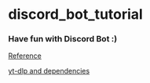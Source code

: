 # discord_bot_tutorial
### Have fun with Discord Bot :)

[Reference](https://hackmd.io/@gary940610/sprout2025hw2-discord_bot)

[yt-dlp and dependencies](https://drive.google.com/drive/folders/1niJ6k5fkH3kVniHzeR-KVHUMl7HVd5Du?usp=sharing)